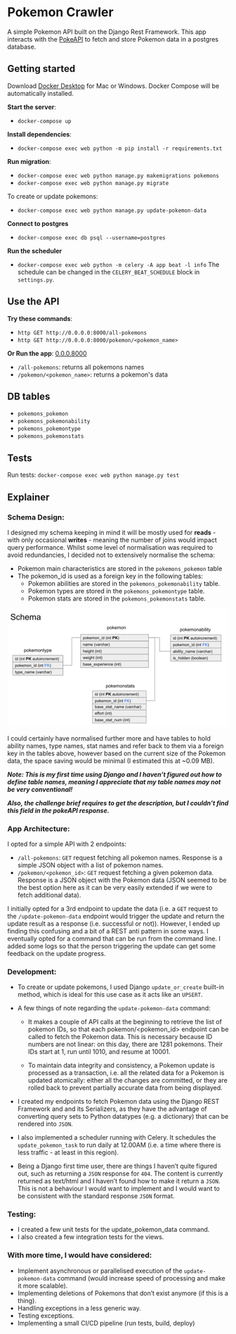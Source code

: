 # Pokemon Crawler

A simple Pokemon API built on the Django Rest Framework.
This app interacts with the [PokeAPI](pokeapi.co) to fetch and store Pokemon data in a postgres database.

## Getting started

Download [Docker Desktop](https://www.docker.com/products/docker-desktop/) for Mac or Windows. Docker Compose will be automatically installed.

**Start the server**:

- `docker-compose up`

**Install dependencies**:

- `docker-compose exec web python -m pip install -r requirements.txt`

**Run migration**:

- `docker-compose exec web python manage.py makemigrations pokemons`
- `docker-compose exec web python manage.py migrate`

To create or update pokemons:

- `docker-compose exec web python manage.py update-pokemon-data`

**Connect to postgres**

- `docker-compose exec db psql --username=postgres`

**Run the scheduler**

- `docker-compose exec web python -m celery -A app beat -l info`
The schedule can be changed in the `CELERY_BEAT_SCHEDULE` block in `settings.py`.

## Use the API

**Try these commands**:

- `http GET http://0.0.0.0:8000/all-pokemons`
- `http GET http://0.0.0.0:8000/pokemon/<pokemon_name>`

**Or Run the app**: [0.0.0.8000](0.0.0.8000)

- `/all-pokemons`: returns all pokemons names
- `/pokemon/<pokemon_name>`: returns a pokemon's data

## DB tables

- `pokemons_pokemon`
- `pokemons_pokemonability`
- `pokemons_pokemontype`
- `pokemons_pokemonstats`

## Tests

Run tests: `docker-compose exec web python manage.py test`

## Explainer

### Schema Design:

I designed my schema keeping in mind it will be mostly used for **reads** - with only occasional **writes** - meaning the number of joins would impact query performance. Whilst some level of normalisation was required to avoid redundancies, I decided not to extensively normalise the schema:

- Pokemon main characteristics are stored in the `pokemons_pokemon` table
- The pokemon_id is used as a foreign key in the following tables:
  - Pokemon abilities are stored in the `pokemons_pokemonability` table.
  - Pokemon types are stored in the `pokemons_pokemontype` table.
  - Pokemon stats are stored in the `pokemons_pokemonstats` table.

![Schema Design](./schema-design.png)

I could certainly have normalised further more and have tables to hold ability names, type names, stat names and refer back to them via a foreign key in the tables above, however based on the current size of the Pokemon data, the space saving would be minimal (I estimated this at ~0.09 MB).

**_Note: This is my first time using Django and I haven’t figured out how to define table names, meaning I appreciate that my table names may not be very conventional!_**

**_Also, the challenge brief requires to get the description, but I couldn’t find this field in the pokeAPI response._**

### App Architecture:

I opted for a simple API with 2 endpoints:

- `/all-pokemons`: `GET` request fetching all pokemon names. Response is a simple JSON object with a list of pokemon names.
- `/pokemon/<pokemon_id>`: `GET` request fetching a given pokemon data. Response is a JSON object with the Pokemon data (JSON seemed to be the best option here as it can be very easily extended if we were to fetch additional data).

I initially opted for a 3rd endpoint to update the data (i.e. a `GET` request to the `/update-pokemon-data` endpoint would trigger the update and return the update result as a response (i.e. successful or not)). However, I ended up finding this confusing and a bit of a REST anti pattern in some ways. I eventually opted for a command that can be run from the command line. I added some logs so that the person triggering the update can get some feedback on the update progress.

### Development:

- To create or update pokemons, I used Django `update_or_create` built-in method, which is ideal for this use case as it acts like an `UPSERT`.

- A few things of note regarding the `update-pokemon-data` command:

  - It makes a couple of API calls at the beginning to retrieve the list of pokemon IDs, so that each pokemon/<pokemon_id> endpoint can be called to fetch the Pokemon data. This is necessary because ID numbers are not linear: on this day, there are 1281 pokemons. Their IDs start at 1, run until 1010, and resume at 10001.

  - To maintain data integrity and consistency, a Pokemon update is processed as a transaction, i.e. all the related data for a Pokemon is updated atomically: either all the changes are committed, or they are rolled back to prevent partially accurate data from being displayed.

- I created my endpoints to fetch Pokemon data using the Django REST Framework and
  and its Serializers, as they have the advantage of converting query sets to Python datatypes (e.g. a dictionary) that can be rendered into `JSON`.

- I also implemented a scheduler running with Celery. It schedules the `update_pokemon_task` to run daily at 12.00AM (i.e. a time where there is less traffic - at least in this region).

- Being a Django first time user, there are things I haven’t quite figured out, such as returning a `JSON` response for `404`. The content is currently returned as text/html and I haven’t found how to make it return a `JSON`. This is not a behaviour I would want to implement and I would want to be consistent with the standard response `JSON` format.

### Testing:

- I created a few unit tests for the update_pokemon_data command.
- I also created a few integration tests for the views.

### With more time, I would have considered:

- Implement asynchronous or parallelised execution of the `update-pokemon-data` command (would increase speed of processing and make it more scalable).
- Implementing deletions of Pokemons that don’t exist anymore (if this is a thing).
- Handling exceptions in a less generic way.
- Testing exceptions.
- Implementing a small CI/CD pipeline (run tests, build, deploy)
